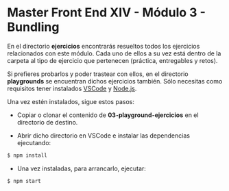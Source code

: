# Master Front End XIV - Módulo 3 - Bundling

En el directorio **ejercicios** encontrarás resueltos todos los ejercicios relacionados con este módulo. Cada uno de ellos a su vez está dentro de la carpeta al tipo de ejercicio que pertenecen (práctica, entregables y retos).

Si prefieres probarlos y poder trastear con ellos, en el directorio **playgrounds** se encuentran dichos ejercicios también. Sólo necesitas como requisitos tener instalados [VSCode](https://code.visualstudio.com/) y [Node.js](https://nodejs.org/es/download/).

Una vez estén instalados, sigue estos pasos:

- Copiar o clonar el contenido de **03-playground-ejercicios** en el directorio de destino.

- Abrir dicho directorio en VSCode e instalar las dependencias ejecutando:

```bash
$ npm install
```

- Una vez instaladas, para arrancarlo, ejecutar:

```bash
$ npm start
```
